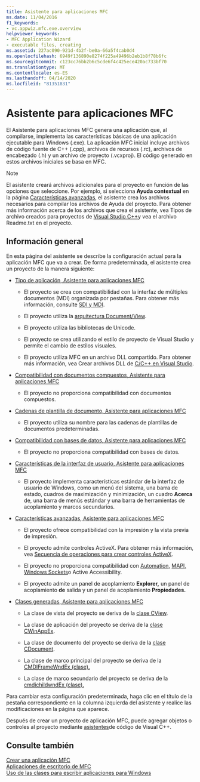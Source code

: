 ```yaml
---
title: Asistente para aplicaciones MFC
ms.date: 11/04/2016
f1_keywords:
- vc.appwiz.mfc.exe.overview
helpviewer_keywords:
- MFC Application Wizard
- executable files, creating
ms.assetid: 227ac090-921d-4b2f-be0a-66a5f4cab0d4
ms.openlocfilehash: 6949f136890e8274f225a49496b2eb1b8f78b6fc
ms.sourcegitcommit: c123cc76bb2b6c5cde6f4c425ece420ac733bf70
ms.translationtype: MT
ms.contentlocale: es-ES
ms.lasthandoff: 04/14/2020
ms.locfileid: "81351831"
---
```

# <a name="mfc-application-wizard"></a>Asistente para aplicaciones MFC

El Asistente para aplicaciones MFC genera una aplicación que, al compilarse, implementa las características básicas de una aplicación ejecutable para Windows (.exe). La aplicación MFC inicial incluye archivos de código fuente de C++ (.cpp), archivos de recursos (.rc), archivos de encabezado (.h) y un archivo de proyecto (.vcxproj). El código generado en estos archivos iniciales se basa en MFC.

> [!NOTE]
> El asistente creará archivos adicionales para el proyecto en función de las opciones que seleccione. Por ejemplo, si selecciona **Ayuda contextual** en la página [Características avanzadas,](../../mfc/reference/advanced-features-mfc-application-wizard.md) el asistente crea los archivos necesarios para compilar los archivos de Ayuda del proyecto. Para obtener más información acerca de los archivos que crea el asistente, vea Tipos de archivo creados para proyectos de [Visual Studio C++](../../build/reference/file-types-created-for-visual-cpp-projects.md)y vea el archivo Readme.txt en el proyecto.

## <a name="overview"></a>Información general

En esta página del asistente se describe la configuración actual para la aplicación MFC que va a crear. De forma predeterminada, el asistente crea un proyecto de la manera siguiente:

- [Tipo de aplicación, Asistente para aplicaciones MFC](../../mfc/reference/application-type-mfc-application-wizard.md)

  - El proyecto se crea con compatibilidad con la interfaz de múltiples documentos (MDI) organizada por pestañas. Para obtener más información, consulte [SDI y MDI](../../mfc/sdi-and-mdi.md).

  - El proyecto utiliza la [arquitectura Document/View](../../mfc/document-view-architecture.md).

  - El proyecto utiliza las bibliotecas de Unicode.

  - El proyecto se crea utilizando el estilo de proyecto de Visual Studio y permite el cambio de estilos visuales.

  - El proyecto utiliza MFC en un archivo DLL compartido. Para obtener más información, vea Crear archivos DLL de [C/C++ en Visual Studio](../../build/dlls-in-visual-cpp.md).

- [Compatibilidad con documentos compuestos, Asistente para aplicaciones MFC](../../mfc/reference/compound-document-support-mfc-application-wizard.md)

  - El proyecto no proporciona compatibilidad con documentos compuestos.

- [Cadenas de plantilla de documento, Asistente para aplicaciones MFC](../../mfc/reference/document-template-strings-mfc-application-wizard.md)

  - El proyecto utiliza su nombre para las cadenas de plantillas de documentos predeterminadas.

- [Compatibilidad con bases de datos, Asistente para aplicaciones MFC](../../mfc/reference/database-support-mfc-application-wizard.md)

  - El proyecto no proporciona compatibilidad con bases de datos.

- [Características de la interfaz de usuario, Asistente para aplicaciones MFC](../../mfc/reference/user-interface-features-mfc-application-wizard.md)

  - El proyecto implementa características estándar de la interfaz de usuario de Windows, como un menú del sistema, una barra de estado, cuadros de maximización y minimización, un cuadro **Acerca** de, una barra de menús estándar y una barra de herramientas de acoplamiento y marcos secundarios.

- [Características avanzadas, Asistente para aplicaciones MFC](../../mfc/reference/advanced-features-mfc-application-wizard.md)

  - El proyecto ofrece compatibilidad con la impresión y la vista previa de impresión.

  - El proyecto admite controles ActiveX. Para obtener más información, vea [Secuencia de operaciones para crear controles ActiveX](../../mfc/sequence-of-operations-for-creating-activex-controls.md).

  - El proyecto no proporciona compatibilidad con [Automation](../../mfc/automation.md), [MAPI,](../../mfc/mapi-support-in-mfc.md) [Windows Sockets](../../mfc/windows-sockets-in-mfc.md)o Active Accessibility.

  - El proyecto admite un panel de acoplamiento **Explorer,** un panel de acoplamiento **de** salida y un panel de acoplamiento **Propiedades.**

- [Clases generadas, Asistente para aplicaciones MFC](../../mfc/reference/generated-classes-mfc-application-wizard.md)

  - La clase de vista del proyecto se deriva de la [clase CView](../../mfc/reference/cview-class.md).

  - La clase de aplicación del proyecto se deriva de la [clase CWinAppEx](../../mfc/reference/cwinappex-class.md).

  - La clase de documento del proyecto se deriva de la [clase CDocument](../../mfc/reference/cdocument-class.md).

  - La clase de marco principal del proyecto se deriva de la [CMDIFrameWndEx (clase).](../../mfc/reference/cmdiframewndex-class.md)

  - La clase de marco secundario del proyecto se deriva de la [cmdichildwndEx (clase).](../../mfc/reference/cmdichildwndex-class.md)

Para cambiar esta configuración predeterminada, haga clic en el título de la pestaña correspondiente en la columna izquierda del asistente y realice las modificaciones en la página que aparece.

Después de crear un proyecto de aplicación MFC, puede agregar objetos o controles al proyecto mediante [asistentes](../../ide/adding-functionality-with-code-wizards-cpp.md)de código de Visual C++.

## <a name="see-also"></a>Consulte también

[Crear una aplicación MFC](../../mfc/reference/creating-an-mfc-application.md)<br/>
[Aplicaciones de escritorio de MFC](../../mfc/mfc-desktop-applications.md)<br/>
[Uso de las clases para escribir aplicaciones para Windows](../../mfc/using-the-classes-to-write-applications-for-windows.md)

